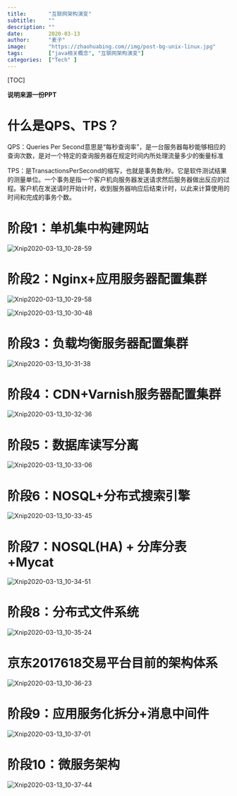 ```yaml
---
title:       "互联网架构演变"
subtitle:    ""
description: ""
date:        2020-03-13
author:      "麦子"
image:       "https://zhaohuabing.com//img/post-bg-unix-linux.jpg"
tags:        ["java相关概念", "互联网架构演变"]
categories:  ["Tech" ]
---
```


[TOC]

**说明来源一份PPT**



# 什么是QPS、TPS？

QPS：Queries Per Second意思是“每秒查询率”，是一台服务器每秒能够相应的查询次数，是对一个特定的查询服务器在规定时间内所处理流量多少的衡量标准

TPS：是TransactionsPerSecond的缩写，也就是事务数/秒。它是软件测试结果的测量单位。一个事务是指一个客户机向服务器发送请求然后服务器做出反应的过程。客户机在发送请时开始计时，收到服务器响应后结束计时，以此来计算使用的时间和完成的事务个数。

# 阶段1：单机集中构建网站

 ![Xnip2020-03-13_10-28-59](/img/Xnip2020-03-13_10-28-59.png)

# 阶段2：Nginx+应用服务器配置集群

![Xnip2020-03-13_10-29-58](/img/Xnip2020-03-13_10-29-58.png)

![Xnip2020-03-13_10-30-48](/img/Xnip2020-03-13_10-30-48.png)

# 阶段3：负载均衡服务器配置集群

![Xnip2020-03-13_10-31-38](/img/Xnip2020-03-13_10-31-38.png)

# 阶段4：CDN+Varnish服务器配置集群

![Xnip2020-03-13_10-32-36](/img/Xnip2020-03-13_10-32-36.png)

# 阶段5：数据库读写分离

![Xnip2020-03-13_10-33-06](/img/Xnip2020-03-13_10-33-06.png)



# 阶段6：NOSQL+分布式搜索引擎

![Xnip2020-03-13_10-33-45](/img/Xnip2020-03-13_10-33-45.png)

# 阶段7：NOSQL(HA) + 分库分表+Mycat

![Xnip2020-03-13_10-34-51](/img/Xnip2020-03-13_10-34-51.png)

# 阶段8：分布式文件系统

![Xnip2020-03-13_10-35-24](/img/Xnip2020-03-13_10-35-24.png)

# 京东2017618交易平台目前的架构体系

![Xnip2020-03-13_10-36-23](/img/Xnip2020-03-13_10-36-23.png)

# 阶段9：应用服务化拆分+消息中间件

![Xnip2020-03-13_10-37-01](/img/Xnip2020-03-13_10-37-01.png)

# 阶段10：微服务架构

![Xnip2020-03-13_10-37-44](/img/Xnip2020-03-13_10-37-44.png)